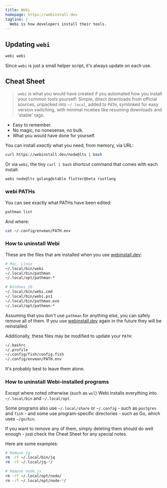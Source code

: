 ```yaml
---
title: Webi
homepage: https://webinstall.dev
tagline: |
  Webi is how developers install their tools.
---
```


## Updating `webi`

```bash
webi webi
```

Since `webi` is just a small helper script, it's always update on each use.

## Cheat Sheet

> `webi` is what you would have created if you automated how you install your
> common tools yourself: Simple, direct downloads from official sources,
> unpacked into `~/.local`, added to `PATH`, symlinked for easy version
> switching, with minimal niceties like resuming downloads and 'stable' tags.

- Easy to remember.
- No magic, no nonesense, no bulk.
- What you would have done for yourself.

You can install _exactly_ what you need, from memory, via URL:

```bash
curl https://webinstall.dev/node@lts | bash
```

Or via `webi`, the tiny `curl | bash` shortcut command that comes with each
install:

```bash
webi node@lts golang@stable flutter@beta rustlang
```

### webi PATHs

You can see exactly what PATHs have been edited:

```bash
pathman list
```

And where:

```bash
cat ~/.config/envman/PATH.env
```

### How to uninstall Webi

These are the files that are installed when you use [webinstall.dev](/):

```bash
# Mac, Linux
~/.local/bin/webi
~/.local/bin/pathman
~/.local/opt/pathman-*

# Windows 10
~/.local/bin/webi.cmd
~/.local/bin/webi.ps1
~/.local/bin/pathman.exe
~/.local/opt/pathman-*
```

Assuming that you don't use `pathman` for anything else, you can safely remove all of them.
If you use [webinstall.dev](/) again in the future they will be reinstalled.

Additionally, these files may be modified to update your `PATH`:

```bash
~/.bashrc
~/.profile
~/.config/fish/config.fish
~/.config/envman/PATH.env
```

It's probably best to leave them alone.

### How to uninstall Webi-installed programs

Except where noted otherwise (such as `wsl`) Webi installs everything into `~/.local/bin` and `~/.local/opt`.

Some programs also use `~/.local/share` or `~/.config` - such as `postgres` and `fish` - and
some use program-specific directories - such as Go, which uses `~/go/bin`.

If you want to remove any of them, simply deleting them should do well enough - just check the Cheat Sheet
for any special notes.

Here are some examples:

```bash
# Remove jq
rm -rf ~/.local/bin/jq
rm -rf ~/.local/jq-*/

# Remove node.js
rm -rf ~/.local/opt/node/
rm -rf ~/.local/opt/node-*/
```
